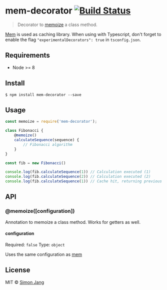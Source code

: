 # mem-decorator [![Build Status](https://travis-ci.org/SimonJang/mem-decorator.svg?branch=master)](https://travis-ci.org/SimonJang/mem-decorator)

> Decorator to [memoize](https://en.wikipedia.org/wiki/Memoization) a class method.

[Mem](https://github.com/sindresorhus/mem) is used as caching library. When using with Typescript, don't forget to enable the flag `"experimentalDecorators": true` in `tsconfig.json`.

## Requirements

- Node >= 8

## Install

```
$ npm install mem-decorator --save
```

## Usage

```js
const memoize = require('mem-decorator');

class Fibonacci {
	@memoize()
	calculateSequence(sequence) {
		// Fibonacci algorithm
	}
}

const fib = new Fibonacci()

console.log(fib.calculateSequence(1)) // Calculation executed (1)
console.log(fib.calculateSequence(2)) // Calculation executed (2)
console.log(fib.calculateSequence(1)) // Cache hit, returning previous calculation (1)
```

## API

### @memoize([configuration])

Annotation to memoize a class method. Works for getters as well.

#### configuration

Required: `false`
Type: `object`

Uses the same configuration as [mem](https://github.com/sindresorhus/mem)

## License

MIT © [Simon Jang](https://github.com/SimonJang)
